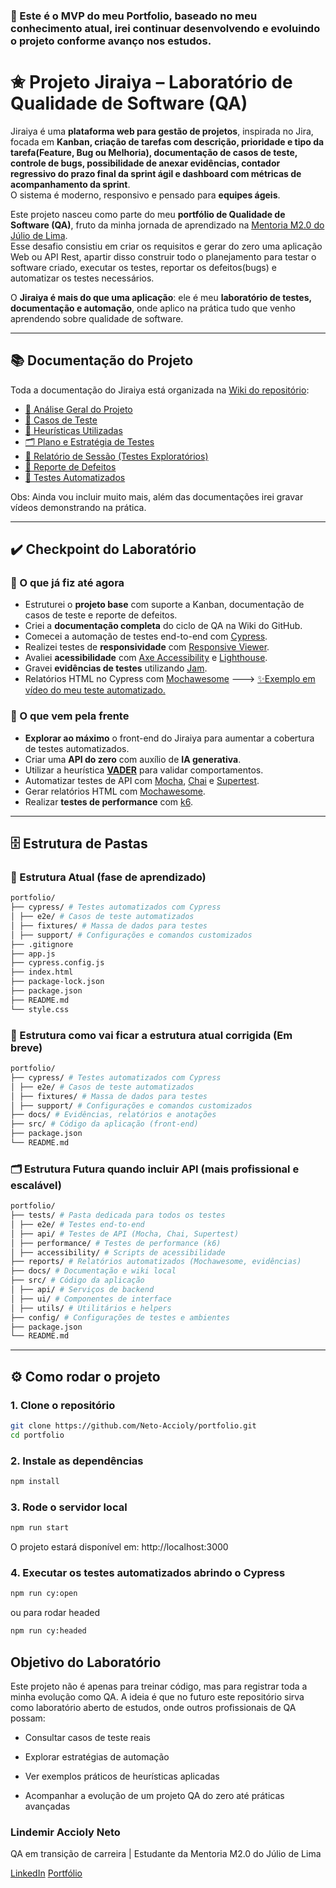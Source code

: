 ### 🧪 Este é o MVP do meu Portfolio, baseado no meu conhecimento atual, irei continuar desenvolvendo e evoluindo o projeto conforme avanço nos estudos.

# ✬ Projeto Jiraiya – Laboratório de Qualidade de Software (QA)

Jiraiya é uma **plataforma web para gestão de projetos**, inspirada no Jira, focada em **Kanban, criação de tarefas com descrição, prioridade e tipo da tarefa(Feature, Bug ou Melhoria), documentação de casos de teste, controle de bugs, possibilidade de anexar evidências, contador regressivo do prazo final da sprint ágil e dashboard com métricas de acompanhamento da sprint**.  
O sistema é moderno, responsivo e pensado para **equipes ágeis**.

Este projeto nasceu como parte do meu **portfólio de Qualidade de Software (QA)**, fruto da minha jornada de aprendizado na [Mentoria M2.0 do Júlio de Lima](https://juliodelima.com.br/).  
Esse desafio consistiu em criar os requisitos e gerar do zero uma aplicação Web ou API Rest, apartir disso construir todo o planejamento para testar o software criado, executar os testes, reportar os defeitos(bugs) e automatizar os testes necessários.   

O **Jiraiya é mais do que uma aplicação**: ele é meu **laboratório de testes, documentação e automação**, onde aplico na prática tudo que venho aprendendo sobre qualidade de software.

---

## 📚 Documentação do Projeto

Toda a documentação do Jiraiya está organizada na [Wiki do repositório](https://github.com/Neto-Accioly/portfolio/wiki):

- [📖 Análise Geral do Projeto](https://github.com/Neto-Accioly/portfolio/wiki/Jiraiya-–-Análise-Geral-do-Projeto)  
- [🧾 Casos de Teste](https://github.com/Neto-Accioly/portfolio/wiki/Casos-de-teste)  
- [🧠 Heurísticas Utilizadas](https://github.com/Neto-Accioly/portfolio/wiki/Heur%C3%ADsticas-Utilizadas)  
- [🗂 Plano e Estratégia de Testes](https://github.com/Neto-Accioly/portfolio/wiki/Plano-e-Estrat%C3%A9gia-de-Testes-–-Projeto-Jiraiya)  
- [📝 Relatório de Sessão (Testes Exploratórios)](https://github.com/Neto-Accioly/portfolio/wiki/Relat%C3%B3rio-de-Sess%C3%A3o-(Testes-Explorat%C3%B3rios))  
- [🐞 Reporte de Defeitos](https://github.com/Neto-Accioly/portfolio/wiki/Reporte-de-defeitos)  
- [🤖 Testes Automatizados](https://github.com/Neto-Accioly/portfolio/wiki/Testes-Automatizados)  

Obs: Ainda vou incluir muito mais, além das documentações irei gravar vídeos demonstrando na prática.

---

## ✔️ Checkpoint do Laboratório

### 🔹 O que já fiz até agora
- Estruturei o **projeto base** com suporte a Kanban, documentação de casos de teste e reporte de defeitos.  
- Criei a **documentação completa** do ciclo de QA na Wiki do GitHub.  
- Comecei a automação de testes end-to-end com [Cypress](https://www.cypress.io/).  
- Realizei testes de **responsividade** com [Responsive Viewer](https://chrome.google.com/webstore/detail/responsive-viewer/inmopeiepgfljkpkidclfgbgbmfcennb).  
- Avaliei **acessibilidade** com [Axe Accessibility](https://www.deque.com/axe/) e [Lighthouse](https://developer.chrome.com/docs/lighthouse/).  
- Gravei **evidências de testes** utilizando [Jam](https://jam.dev/).  
- Relatórios HTML no Cypress com [Mochawesome](https://www.npmjs.com/package/mochawesome) ---> [✨Exemplo em vídeo do meu teste automatizado.](https://jam.dev/c/978336e9-0a94-4cd1-aa97-f1ca1e512a40)  

### 🔹 O que vem pela frente
- **Explorar ao máximo** o front-end do Jiraiya para aumentar a cobertura de testes automatizados.  
- Criar uma **API do zero** com auxílio de **IA generativa**.  
- Utilizar a heurística **[VADER](https://github.com/cjhutto/vaderSentiment)** para validar comportamentos.  
- Automatizar testes de API com [Mocha](https://mochajs.org/), [Chai](https://www.chaijs.com/) e [Supertest](https://www.npmjs.com/package/supertest).  
- Gerar relatórios HTML com [Mochawesome](https://www.npmjs.com/package/mochawesome).  
- Realizar **testes de performance** com [k6](https://k6.io/).  

---

## 🗄️ Estrutura de Pastas

### 📁 Estrutura Atual (fase de aprendizado)
```bash
portfolio/
├── cypress/ # Testes automatizados com Cypress
│ ├── e2e/ # Casos de teste automatizados
│ ├── fixtures/ # Massa de dados para testes
│ ├── support/ # Configurações e comandos customizados
├── .gitignore 
├── app.js
├── cypress.config.js
├── index.html
├── package-lock.json
├── package.json
├── README.md
└── style.css
```

### 📁 Estrutura como vai ficar a estrutura atual corrigida (Em breve)
```bash
portfolio/
├── cypress/ # Testes automatizados com Cypress
│ ├── e2e/ # Casos de teste automatizados
│ ├── fixtures/ # Massa de dados para testes
│ ├── support/ # Configurações e comandos customizados
├── docs/ # Evidências, relatórios e anotações
├── src/ # Código da aplicação (front-end)
├── package.json
└── README.md
```


### 🗂️ Estrutura Futura quando incluir API (mais profissional e escalável)
```bash
portfolio/
├── tests/ # Pasta dedicada para todos os testes
│ ├── e2e/ # Testes end-to-end
│ ├── api/ # Testes de API (Mocha, Chai, Supertest)
│ ├── performance/ # Testes de performance (k6)
│ ├── accessibility/ # Scripts de acessibilidade
├── reports/ # Relatórios automatizados (Mochawesome, evidências)
├── docs/ # Documentação e wiki local
├── src/ # Código da aplicação
│ ├── api/ # Serviços de backend
│ ├── ui/ # Componentes de interface
│ ├── utils/ # Utilitários e helpers
├── config/ # Configurações de testes e ambientes
├── package.json
└── README.md
```

---

## ⚙️ Como rodar o projeto

### 1. Clone o repositório
```bash
git clone https://github.com/Neto-Accioly/portfolio.git
cd portfolio
````

### 2. Instale as dependências
```bash
npm install
```

### 3. Rode o servidor local
```bash
npm run start
```
O projeto estará disponível em: http://localhost:3000

### 4. Executar os testes automatizados abrindo o Cypress
```bash
npm run cy:open
```
ou para rodar headed
```bash
npm run cy:headed
```

## Objetivo do Laboratório

Este projeto não é apenas para treinar código, mas para registrar toda a minha evolução como QA.
A ideia é que no futuro este repositório sirva como laboratório aberto de estudos, onde outros profissionais de QA possam:

- Consultar casos de teste reais

- Explorar estratégias de automação

- Ver exemplos práticos de heurísticas aplicadas

- Acompanhar a evolução de um projeto QA do zero até práticas avançadas

### Lindemir Accioly Neto
QA em transição de carreira | Estudante da Mentoria M2.0 do Júlio de Lima

[LinkedIn](https://www.linkedin.com/in/lindemir-accioly-neto-/)
[Portfólio](https://github.com/Neto-Accioly/portfolio)

